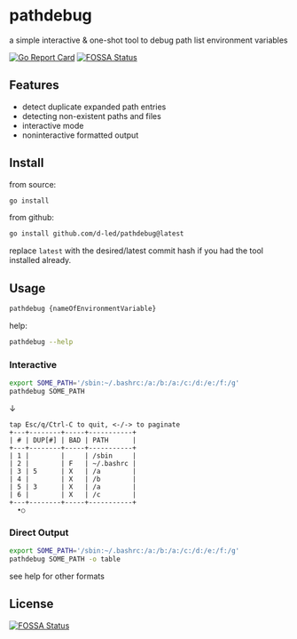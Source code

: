 # pathdebug

a simple interactive & one-shot tool to debug path list environment variables

[![Go Report Card](https://goreportcard.com/badge/github.com/d-led/pathdebug)](https://goreportcard.com/report/github.com/d-led/pathdebug)
[![FOSSA Status](https://app.fossa.com/api/projects/git%2Bgithub.com%2Fd-led%2Fpathdebug.svg?type=shield)](https://app.fossa.com/projects/git%2Bgithub.com%2Fd-led%2Fpathdebug?ref=badge_shield)

## Features

- detect duplicate expanded path entries
- detecting non-existent paths and files
- interactive mode
- noninteractive formatted output

## Install

from source:

```bash
go install
```

from github:

```bash
go install github.com/d-led/pathdebug@latest
```

replace `latest` with the desired/latest commit hash if you had the tool installed already.

## Usage

```bash
pathdebug {nameOfEnvironmentVariable}
```

help:

```bash
pathdebug --help
```

### Interactive

```bash
export SOME_PATH='/sbin:~/.bashrc:/a:/b:/a:/c:/d:/e:/f:/g'
pathdebug SOME_PATH
```

&darr;

```text
tap Esc/q/Ctrl-C to quit, <-/-> to paginate
+---+--------+-----+-----------+
| # | DUP[#] | BAD | PATH      |
+---+--------+-----+-----------+
| 1 |        |     | /sbin     |
| 2 |        | F   | ~/.bashrc |
| 3 | 5      | X   | /a        |
| 4 |        | X   | /b        |
| 5 | 3      | X   | /a        |
| 6 |        | X   | /c        |
+---+--------+-----+-----------+
  •○
```

### Direct Output

```bash
export SOME_PATH='/sbin:~/.bashrc:/a:/b:/a:/c:/d:/e:/f:/g'
pathdebug SOME_PATH -o table
```

see help for other formats


## License
[![FOSSA Status](https://app.fossa.com/api/projects/git%2Bgithub.com%2Fd-led%2Fpathdebug.svg?type=large)](https://app.fossa.com/projects/git%2Bgithub.com%2Fd-led%2Fpathdebug?ref=badge_large)